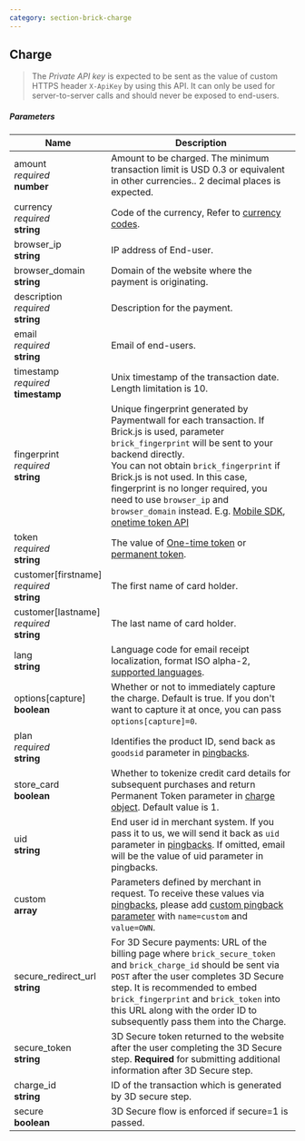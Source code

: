 ```yaml
---
category: section-brick-charge
---
```

## Charge

> The *Private API key* is expected to be sent as the value of custom HTTPS header ```X-ApiKey``` by using this API. It can only be used for server-to-server calls and should never be exposed to end-users.

##### Parameters

| Name | Description|
|---|---|
| amount <br> *required*<br>**number** | Amount to be charged. The minimum transaction limit is USD 0.3 or equivalent in other currencies.. 2 decimal places is expected.|
| currency <br> *required* <br> **string** | Code of the currency, Refer to [currency codes](/reference/currencies).|
| browser_ip <br> **string** | IP address of End-user. |
| browser_domain <br> **string** | Domain of the website where the payment is originating.|
| description <br> *required* <br> **string** | Description for the payment. |
| email <br> *required*<br> **string** | Email of end-users. |
| timestamp <br> *required* <br> **timestamp** | Unix timestamp of the transaction date. Length limitation is 10.|
| fingerprint <br> *required* <br> **string** | Unique fingerprint generated by Paymentwall for each transaction. If Brick.js is used, parameter ```brick_fingerprint``` will be sent to your backend directly. <br> You can not obtain ```brick_fingerprint``` if Brick.js is not used. In this case, fingerprint is no longer required, you need to use ```browser_ip``` and ```browser_domain``` instead. E.g. [Mobile SDK](/mobile/home), [onetime token API](/apis#section-brick-onetime_token)|
| token <br> *required* <br> **string** |The value of [One-time token](#section-brick-onetime_token-object) or [permanent token](#section-brick-charge-object).|
| customer[firstname]<br> *required* <br> **string**| The first name of card holder. |
| customer[lastname]<br> *required* <br> **string** | The last name of card holder. |
| lang <br> **string**  | Language code for email receipt localization, format ISO alpha-2, [supported languages](/reference/lang).|
| options[capture] <br> **boolean**  | Whether or not to immediately capture the charge. Default is true. If you don't want to capture it at once, you can pass ```options[capture]=0```.|
| plan <br> *required* <br> **string** | Identifies the product ID, send back as ```goodsid``` parameter in [pingbacks](/reference/pingback/dg).|
| store_card<br> **boolean**  | Whether to tokenize credit card details for subsequent purchases and return Permanent Token parameter in [charge object](#section-brick-charge-object). Default value is 1. |
| uid <br> **string**  | End user id in merchant system. If you pass it to us, we will send it back as ```uid``` parameter in [pingbacks](/reference/pingback/dg). If omitted, email will be the value of uid parameter in pingbacks.|  
| custom <br> **array** | Parameters defined by merchant in request. To receive these values via [pingbacks](/reference/pingback-home), please add [custom pingback parameter](/reference/pingback/custom-parameter) with ```name=custom``` and ```value=OWN```. |
| secure_redirect_url<br> **string**  | For 3D Secure payments: URL of the billing page where ```brick_secure_token``` and ```brick_charge_id``` should be sent via ```POST``` after the user completes 3D Secure step. It is recommended to embed ```brick_fingerprint``` and ```brick_token``` into this URL along with the order ID to subsequently pass them into the Charge.|
| secure_token<br> **string**  | 3D Secure token returned to the website after the user completing the 3D Secure step. **Required** for submitting additional information after 3D Secure step. |
| charge_id<br> **string**  | ID of the transaction which is generated by 3D secure step.|
| secure <br> **boolean**  | 3D Secure flow is enforced if secure=1 is passed. |
